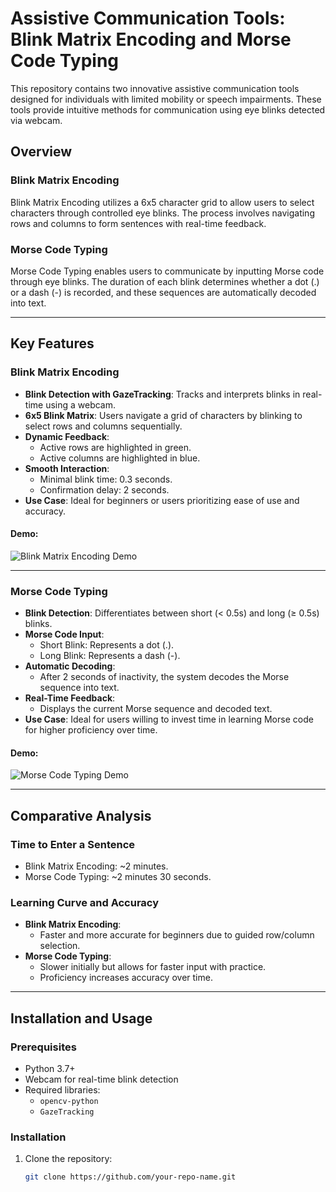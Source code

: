 # Assistive Communication Tools: Blink Matrix Encoding and Morse Code Typing

This repository contains two innovative assistive communication tools designed for individuals with limited mobility or speech impairments. These tools provide intuitive methods for communication using eye blinks detected via webcam.

## Overview

### Blink Matrix Encoding
Blink Matrix Encoding utilizes a 6x5 character grid to allow users to select characters through controlled eye blinks. The process involves navigating rows and columns to form sentences with real-time feedback.

### Morse Code Typing
Morse Code Typing enables users to communicate by inputting Morse code through eye blinks. The duration of each blink determines whether a dot (.) or a dash (-) is recorded, and these sequences are automatically decoded into text.

---

## Key Features

### Blink Matrix Encoding
- **Blink Detection with GazeTracking**: Tracks and interprets blinks in real-time using a webcam.
- **6x5 Blink Matrix**: Users navigate a grid of characters by blinking to select rows and columns sequentially.
- **Dynamic Feedback**:
  - Active rows are highlighted in green.
  - Active columns are highlighted in blue.
- **Smooth Interaction**:
  - Minimal blink time: 0.3 seconds.
  - Confirmation delay: 2 seconds.
- **Use Case**: Ideal for beginners or users prioritizing ease of use and accuracy.

#### Demo:
![Blink Matrix Encoding Demo]([https://github.com/Codrix1/Gaze-Tracking-Assignment/blob/main/gaze_tracking/matrix.mp4])

---

### Morse Code Typing
- **Blink Detection**: Differentiates between short (< 0.5s) and long (≥ 0.5s) blinks.
- **Morse Code Input**:
  - Short Blink: Represents a dot (.).
  - Long Blink: Represents a dash (-).
- **Automatic Decoding**:
  - After 2 seconds of inactivity, the system decodes the Morse sequence into text.
- **Real-Time Feedback**:
  - Displays the current Morse sequence and decoded text.
- **Use Case**: Ideal for users willing to invest time in learning Morse code for higher proficiency over time.

#### Demo:
![Morse Code Typing Demo](placeholder-for-morse-code.gif)

---

## Comparative Analysis

### Time to Enter a Sentence
- Blink Matrix Encoding: ~2 minutes.
- Morse Code Typing: ~2 minutes 30 seconds.

### Learning Curve and Accuracy
- **Blink Matrix Encoding**:
  - Faster and more accurate for beginners due to guided row/column selection.
- **Morse Code Typing**:
  - Slower initially but allows for faster input with practice.
  - Proficiency increases accuracy over time.

---

## Installation and Usage

### Prerequisites
- Python 3.7+
- Webcam for real-time blink detection
- Required libraries:
  - `opencv-python`
  - `GazeTracking`

### Installation
1. Clone the repository:
   ```bash
   git clone https://github.com/your-repo-name.git

